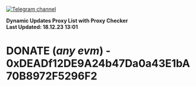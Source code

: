 [![Telegram channel](https://img.shields.io/endpoint?url=https://runkit.io/damiankrawczyk/telegram-badge/branches/master?url=https://t.me/n4z4v0d)](https://t.me/n4z4v0d) 

**Dynamic Updates Proxy List with Proxy Checker**  
**Last Updated: 18.12.23 13:01**

# DONATE (_any evm_) - 0xDEADf12DE9A24b47Da0a43E1bA70B8972F5296F2
